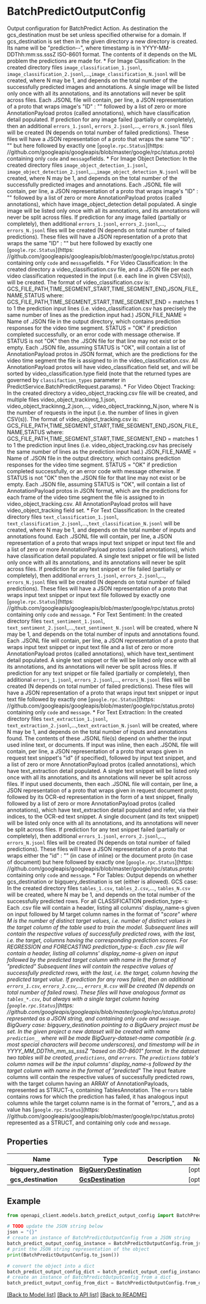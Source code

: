 # BatchPredictOutputConfig

Output configuration for BatchPredict Action. As destination the gcs_destination must be set unless specified otherwise for a domain. If gcs_destination is set then in the given directory a new directory is created. Its name will be \"prediction--\", where timestamp is in YYYY-MM-DDThh:mm:ss.sssZ ISO-8601 format. The contents of it depends on the ML problem the predictions are made for. * For Image Classification: In the created directory files `image_classification_1.jsonl`, `image_classification_2.jsonl`,...,`image_classification_N.jsonl` will be created, where N may be 1, and depends on the total number of the successfully predicted images and annotations. A single image will be listed only once with all its annotations, and its annotations will never be split across files. Each .JSONL file will contain, per line, a JSON representation of a proto that wraps image's \"ID\" : \"\" followed by a list of zero or more AnnotationPayload protos (called annotations), which have classification detail populated. If prediction for any image failed (partially or completely), then an additional `errors_1.jsonl`, `errors_2.jsonl`,..., `errors_N.jsonl` files will be created (N depends on total number of failed predictions). These files will have a JSON representation of a proto that wraps the same \"ID\" : \"\" but here followed by exactly one [`google.rpc.Status`](https: //github.com/googleapis/googleapis/blob/master/google/rpc/status.proto) containing only `code` and `message`fields. * For Image Object Detection: In the created directory files `image_object_detection_1.jsonl`, `image_object_detection_2.jsonl`,...,`image_object_detection_N.jsonl` will be created, where N may be 1, and depends on the total number of the successfully predicted images and annotations. Each .JSONL file will contain, per line, a JSON representation of a proto that wraps image's \"ID\" : \"\" followed by a list of zero or more AnnotationPayload protos (called annotations), which have image_object_detection detail populated. A single image will be listed only once with all its annotations, and its annotations will never be split across files. If prediction for any image failed (partially or completely), then additional `errors_1.jsonl`, `errors_2.jsonl`,..., `errors_N.jsonl` files will be created (N depends on total number of failed predictions). These files will have a JSON representation of a proto that wraps the same \"ID\" : \"\" but here followed by exactly one [`google.rpc.Status`](https: //github.com/googleapis/googleapis/blob/master/google/rpc/status.proto) containing only `code` and `message`fields. * For Video Classification: In the created directory a video_classification.csv file, and a .JSON file per each video classification requested in the input (i.e. each line in given CSV(s)), will be created. The format of video_classification.csv is: GCS_FILE_PATH,TIME_SEGMENT_START,TIME_SEGMENT_END,JSON_FILE_NAME,STATUS where: GCS_FILE_PATH,TIME_SEGMENT_START,TIME_SEGMENT_END = matches 1 to 1 the prediction input lines (i.e. video_classification.csv has precisely the same number of lines as the prediction input had.) JSON_FILE_NAME = Name of .JSON file in the output directory, which contains prediction responses for the video time segment. STATUS = \"OK\" if prediction completed successfully, or an error code with message otherwise. If STATUS is not \"OK\" then the .JSON file for that line may not exist or be empty. Each .JSON file, assuming STATUS is \"OK\", will contain a list of AnnotationPayload protos in JSON format, which are the predictions for the video time segment the file is assigned to in the video_classification.csv. All AnnotationPayload protos will have video_classification field set, and will be sorted by video_classification.type field (note that the returned types are governed by `classifaction_types` parameter in PredictService.BatchPredictRequest.params). * For Video Object Tracking: In the created directory a video_object_tracking.csv file will be created, and multiple files video_object_trackinng_1.json, video_object_trackinng_2.json,..., video_object_trackinng_N.json, where N is the number of requests in the input (i.e. the number of lines in given CSV(s)). The format of video_object_tracking.csv is: GCS_FILE_PATH,TIME_SEGMENT_START,TIME_SEGMENT_END,JSON_FILE_NAME,STATUS where: GCS_FILE_PATH,TIME_SEGMENT_START,TIME_SEGMENT_END = matches 1 to 1 the prediction input lines (i.e. video_object_tracking.csv has precisely the same number of lines as the prediction input had.) JSON_FILE_NAME = Name of .JSON file in the output directory, which contains prediction responses for the video time segment. STATUS = \"OK\" if prediction completed successfully, or an error code with message otherwise. If STATUS is not \"OK\" then the .JSON file for that line may not exist or be empty. Each .JSON file, assuming STATUS is \"OK\", will contain a list of AnnotationPayload protos in JSON format, which are the predictions for each frame of the video time segment the file is assigned to in video_object_tracking.csv. All AnnotationPayload protos will have video_object_tracking field set. * For Text Classification: In the created directory files `text_classification_1.jsonl`, `text_classification_2.jsonl`,...,`text_classification_N.jsonl` will be created, where N may be 1, and depends on the total number of inputs and annotations found. Each .JSONL file will contain, per line, a JSON representation of a proto that wraps input text snippet or input text file and a list of zero or more AnnotationPayload protos (called annotations), which have classification detail populated. A single text snippet or file will be listed only once with all its annotations, and its annotations will never be split across files. If prediction for any text snippet or file failed (partially or completely), then additional `errors_1.jsonl`, `errors_2.jsonl`,..., `errors_N.jsonl` files will be created (N depends on total number of failed predictions). These files will have a JSON representation of a proto that wraps input text snippet or input text file followed by exactly one [`google.rpc.Status`](https: //github.com/googleapis/googleapis/blob/master/google/rpc/status.proto) containing only `code` and `message`. * For Text Sentiment: In the created directory files `text_sentiment_1.jsonl`, `text_sentiment_2.jsonl`,...,`text_sentiment_N.jsonl` will be created, where N may be 1, and depends on the total number of inputs and annotations found. Each .JSONL file will contain, per line, a JSON representation of a proto that wraps input text snippet or input text file and a list of zero or more AnnotationPayload protos (called annotations), which have text_sentiment detail populated. A single text snippet or file will be listed only once with all its annotations, and its annotations will never be split across files. If prediction for any text snippet or file failed (partially or completely), then additional `errors_1.jsonl`, `errors_2.jsonl`,..., `errors_N.jsonl` files will be created (N depends on total number of failed predictions). These files will have a JSON representation of a proto that wraps input text snippet or input text file followed by exactly one [`google.rpc.Status`](https: //github.com/googleapis/googleapis/blob/master/google/rpc/status.proto) containing only `code` and `message`. * For Text Extraction: In the created directory files `text_extraction_1.jsonl`, `text_extraction_2.jsonl`,...,`text_extraction_N.jsonl` will be created, where N may be 1, and depends on the total number of inputs and annotations found. The contents of these .JSONL file(s) depend on whether the input used inline text, or documents. If input was inline, then each .JSONL file will contain, per line, a JSON representation of a proto that wraps given in request text snippet's \"id\" (if specified), followed by input text snippet, and a list of zero or more AnnotationPayload protos (called annotations), which have text_extraction detail populated. A single text snippet will be listed only once with all its annotations, and its annotations will never be split across files. If input used documents, then each .JSONL file will contain, per line, a JSON representation of a proto that wraps given in request document proto, followed by its OCR-ed representation in the form of a text snippet, finally followed by a list of zero or more AnnotationPayload protos (called annotations), which have text_extraction detail populated and refer, via their indices, to the OCR-ed text snippet. A single document (and its text snippet) will be listed only once with all its annotations, and its annotations will never be split across files. If prediction for any text snippet failed (partially or completely), then additional `errors_1.jsonl`, `errors_2.jsonl`,..., `errors_N.jsonl` files will be created (N depends on total number of failed predictions). These files will have a JSON representation of a proto that wraps either the \"id\" : \"\" (in case of inline) or the document proto (in case of document) but here followed by exactly one [`google.rpc.Status`](https: //github.com/googleapis/googleapis/blob/master/google/rpc/status.proto) containing only `code` and `message`. * For Tables: Output depends on whether gcs_destination or bigquery_destination is set (either is allowed). GCS case: In the created directory files `tables_1.csv`, `tables_2.csv`,..., `tables_N.csv` will be created, where N may be 1, and depends on the total number of the successfully predicted rows. For all CLASSIFICATION prediction_type-s: Each .csv file will contain a header, listing all columns' display_name-s given on input followed by M target column names in the format of \"__score\" where M is the number of distinct target values, i.e. number of distinct values in the target column of the table used to train the model. Subsequent lines will contain the respective values of successfully predicted rows, with the last, i.e. the target, columns having the corresponding prediction scores. For REGRESSION and FORECASTING prediction_type-s: Each .csv file will contain a header, listing all columns' display_name-s given on input followed by the predicted target column with name in the format of \"predicted_\" Subsequent lines will contain the respective values of successfully predicted rows, with the last, i.e. the target, column having the predicted target value. If prediction for any rows failed, then an additional `errors_1.csv`, `errors_2.csv`,..., `errors_N.csv` will be created (N depends on total number of failed rows). These files will have analogous format as `tables_*.csv`, but always with a single target column having [`google.rpc.Status`](https: //github.com/googleapis/googleapis/blob/master/google/rpc/status.proto) represented as a JSON string, and containing only `code` and `message`. BigQuery case: bigquery_destination pointing to a BigQuery project must be set. In the given project a new dataset will be created with name `prediction__` where will be made BigQuery-dataset-name compatible (e.g. most special characters will become underscores), and timestamp will be in YYYY_MM_DDThh_mm_ss_sssZ \"based on ISO-8601\" format. In the dataset two tables will be created, `predictions`, and `errors`. The `predictions` table's column names will be the input columns' display_name-s followed by the target column with name in the format of \"predicted_\" The input feature columns will contain the respective values of successfully predicted rows, with the target column having an ARRAY of AnnotationPayloads, represented as STRUCT-s, containing TablesAnnotation. The `errors` table contains rows for which the prediction has failed, it has analogous input columns while the target column name is in the format of \"errors_\", and as a value has [`google.rpc.Status`](https: //github.com/googleapis/googleapis/blob/master/google/rpc/status.proto) represented as a STRUCT, and containing only `code` and `message`.

## Properties

Name | Type | Description | Notes
------------ | ------------- | ------------- | -------------
**bigquery_destination** | [**BigQueryDestination**](BigQueryDestination.md) |  | [optional] 
**gcs_destination** | [**GcsDestination**](GcsDestination.md) |  | [optional] 

## Example

```python
from openapi_client.models.batch_predict_output_config import BatchPredictOutputConfig

# TODO update the JSON string below
json = "{}"
# create an instance of BatchPredictOutputConfig from a JSON string
batch_predict_output_config_instance = BatchPredictOutputConfig.from_json(json)
# print the JSON string representation of the object
print(BatchPredictOutputConfig.to_json())

# convert the object into a dict
batch_predict_output_config_dict = batch_predict_output_config_instance.to_dict()
# create an instance of BatchPredictOutputConfig from a dict
batch_predict_output_config_from_dict = BatchPredictOutputConfig.from_dict(batch_predict_output_config_dict)
```
[[Back to Model list]](../README.md#documentation-for-models) [[Back to API list]](../README.md#documentation-for-api-endpoints) [[Back to README]](../README.md)



